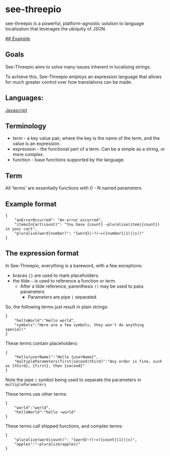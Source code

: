 # see-threepio

see-threepio is a powerful, platform-agnostic solution to language localisation that leverages the ubiquity of JSON.

[## Example](http://see-threepio.github.io/see-threepio-js/)

## Goals

See-Threepio aims to solve many issues inherent in localising strings.

To achieve this, See-Threepio employs an expression language that allows for much greater control
over how translations can be made.

## Languages:

[Javascript](https://github.com/see-threepio/see-threepio-js)

## Terminology
* term - a key value pair, where the key is the name of the term, and the value is an expression.
* expression - the functional part of a term. Can be a simple as a string, or more complex.
* function - base functions supported by the language.

## Term
All 'terms' are essentially functions with 0 - N named parameters.

## Example format

    {
        "anErrorOccurred": "An error occurred",
        "itemsInCart(count)": "You have {count} ~pluralise(item|{count}) in your cart",
        "pluralise(word|number)": "{word}|~?(~=({number}|1)||s))"
    }

## The expression format

In See-Threepio, everything is a bareword, with a few exceptions:

* braces ```{}``` are used to mark placeholders.
* the tilde ```~``` is used to reference a function or term.
    * After a tilde reference, parenthesis ```()``` may be used to pass parameters.
        * Parameters are pipe ```|``` separated.

So, the following terms just result in plain strings:

    {
        "helloWorld":"Hello world",
        "symbols":"Here are a few symbols, they won't do anything special!"
    }

These terms contain placeholders:

    {
        "hello(userName)":"Hello {userName}",
        "multipleParameters(first|second|third)":"Any order is fine, such as {third}, {first}, then {second}"
    }

Note the pipe ```|``` symbol being used to separate the parameters in ```multipleParameters```

These terms use other terms:

    {
        "world":"world",
        "helloWorld":"hello ~world"
    }

These terms call shipped functions, and complex terms:

    {
        "pluralize(word|count)": "{word}~?(~=({count}|1)||s)",
        "apples":"~pluralize(apples)"
    }